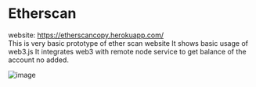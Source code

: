 # Etherscan
website: https://etherscancopy.herokuapp.com/
<br>
This is very basic prototype of ether scan website
It shows basic usage of web3.js
It integrates web3 with remote node service to get balance of the account no added.

![image](https://user-images.githubusercontent.com/109893645/182845078-cc31deca-be02-4469-af8c-e3f48e864910.png)
